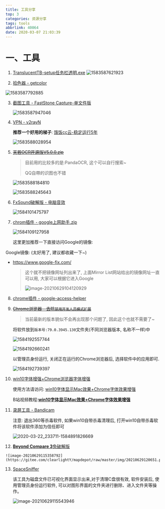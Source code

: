 ```yaml
---
title: 工具分享
top: 3
categories: 资源分享
tags: tools
abbrlink: 40064
date: 2020-03-07 21:03:39
---
```


# 一、工具

1. [TranslucentTB-setup任务栏透明.exe](https://www.lanzoui.com/i6dsdrc)
    ![1583587621923](https://gitee.com/clearlightY/mapdepot/raw/master/img/20210102174038.png)

2. [拾色器 - getcolor](https://www.lanzoui.com/i5szoxa)

 ![1583587792885](https://gitee.com/clearlightY/mapdepot/raw/master/img/20210102174049.png)

3. [截图工具 - FastStone Capture-单文件版](https://www.lanzoui.com/ia15coh)

   ![1583587947046](https://gitee.com/clearlightY/mapdepot/raw/master/img/20210103014043.png)

4. [VPN - v2rayN](https://www.lanzoui.com/i9q97lc)

   **推荐一个好用的梯子**: [饿饭cc云-稳定运行5年](https://efanccyun.net/aff.php?aff=6200)

   ![1583588028954](https://gitee.com/clearlightY/mapdepot/raw/master/img/20210102174120.png)

5. ~~[ 天若OCR开源版V5.0.0.zip](https://www.lanzoui.com/i580dmd)~~

   > 目前用的比较多的是:PandaOCR, 这个可以自行搜索~
   >
   > QQ自帶的识图也不错

   ![1583588184810](https://gitee.com/clearlightY/mapdepot/raw/master/img/20210102174443.png)

   ![1583588245643](https://gitee.com/clearlightY/mapdepot/raw/master/img/20210102174458.png)

6. [FxSound破解版 - 电脑音效](https://www.lanzoui.com/ia7v9wj)

   ![1584101475797](https://gitee.com/clearlightY/mapdepot/raw/master/img/20210102174508.png)

7. [chrom插件 - google上网助手.zip](https://www.lanzoui.com/ia88npe)

      ![1584109127958](https://gitee.com/clearlightY/mapdepot/raw/master/img/20210629103958.png)

   这里更加推荐一下直接访问Google的镜像:
   

Google镜像: (太好用了, 建议都收藏一下~)
   - <https://www.google-fix.com/>

     [Mirror List]: https://www.library.ac.cn/
   
     > 这个就不把镜像网址列出来了, 上面Mirror List网站给出的镜像网址一直可以用, 大家可以根据它进入Google
     >
     > ![image-20210629104120929](https://gitee.com/clearlightY/mapdepot/raw/master/img/20210629104122.png)



8. [chrome插件 - google-access-helper](https://www.lanzoui.com/i4hskyd)

9. ~~[Chrome浏览器 - 去除`禁用开发人员模式扩展`](https://www.lanzoui.com/ia9e10j)~~

   > 当前最新的版本貌似不会再出现那个问题了, 因此这个也就不需要了~

   将软件放到`版本号:79.0.3945.130`文件夹(不同浏览器版本, 名称不一样)中

   ![1584192557744](https://gitee.com/clearlightY/mapdepot/raw/master/img/20210102174926.png)

   ![1584192660241](https://gitee.com/clearlightY/mapdepot/raw/master/img/20210102174946.png)

   以管理员身份运行, 关闭正在运行的Chrome浏览器后, 选择软件中的应用即可.

   ![1584192739397](https://gitee.com/clearlightY/mapdepot/raw/master/img/20210102174956.png)

10. [win10字体增强+Chrome浏览器字体增强](https://www.lanzoui.com/ia9e2di)

    使用方法请访问: [win10字体显示Mac效果+Chrome字体效果增强](https://blog.csdn.net/qq_36852780/article/details/104869572)

    B站视频教程:[**win10字体显示Mac效果+Chrome字体效果增强**](https://www.bilibili.com/video/BV1Q7411R7s7/)

11. [录屏工具 - Bandicam](https://www.lanzoui.com/iajmo5a)

    注意: 退出360等杀毒软件, 如果win10自带杀毒清理后, 打开win10自带杀毒软件将该软件添加为信任即可

    ![2020-03-22_233711-1584891826669](https://gitee.com/clearlightY/mapdepot/raw/master/img/20210102175044.png)

12.  [**Beyond Compare 3**免破解版](**https://clearlight.lanzoui.com/i5ucaqt2uda**)

    ![image-20210629115358792](https://gitee.com/clearlightY/mapdepot/raw/master/img/20210629120651.png)

13. [SpaceSniffer](**https://clearlight.lanzoui.com/inZuwj4grxe**)

    该工具为磁盘文件已可视化界面显示出来,对于清理C盘很有效, 软件安装后, 使用管理员身份运行软件, 可以对图形界面的文件夹进行删除、进入文件夹等操作。

    ![image-20210629115543946](https://gitee.com/clearlightY/mapdepot/raw/master/img/20210629115545.png)
